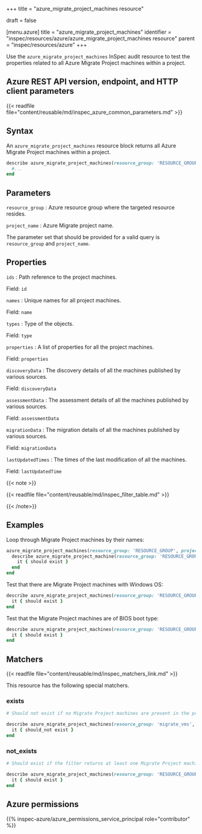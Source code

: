 +++
title = "azure_migrate_project_machines resource"

draft = false


[menu.azure]
title = "azure_migrate_project_machines"
identifier = "inspec/resources/azure/azure_migrate_project_machines resource"
parent = "inspec/resources/azure"
+++

Use the `azure_migrate_project_machines` InSpec audit resource to test the properties related to all Azure Migrate Project machines within a project.

## Azure REST API version, endpoint, and HTTP client parameters

{{< readfile file="content/reusable/md/inspec_azure_common_parameters.md" >}}

## Syntax

An `azure_migrate_project_machines` resource block returns all Azure Migrate Project machines within a project.

```ruby
describe azure_migrate_project_machines(resource_group: 'RESOURCE_GROUP', project_name: 'PROJECT_NAME') do
  #...
end
```

## Parameters

`resource_group`
: Azure resource group where the targeted resource resides.

`project_name`
: Azure Migrate project name.

The parameter set that should be provided for a valid query is `resource_group` and `project_name`.

## Properties

`ids`
: Path reference to the project machines.

  Field: `id`

`names`
: Unique names for all project machines.

  Field: `name`

`types`
: Type of the objects.

  Field: `type`

`properties`
: A list of properties for all the project machines.

  Field: `properties`

`discoveryData`
: The discovery details of all the machines published by various sources.

  Field: `discoveryData`

`assessmentData`
: The assessment details of all the machines published by various sources.

  Field: `assessmentData`

`migrationData`
: The migration details of all the machines published by various sources.

  Field: `migrationData`

`lastUpdatedTimes`
: The times of the last modification of all the machines.

  Field: `lastUpdatedTime`

{{< note >}}

{{< readfile file="content/reusable/md/inspec_filter_table.md" >}}

{{< /note>}}

## Examples

Loop through Migrate Project machines by their names:

```ruby
azure_migrate_project_machines(resource_group: 'RESOURCE_GROUP', project_name: 'PROJECT_NAME').names.each do |name|
  describe azure_migrate_project_machine(resource_group: 'RESOURCE_GROUP', project_name: 'PROJECT_NAME', name: `NAME`) do
    it { should exist }
  end
end
```

Test that there are Migrate Project machines with Windows OS:

```ruby
describe azure_migrate_project_machines(resource_group: 'RESOURCE_GROUP', project_name: 'PROJECT_NAME').where{ discoveryData.detect{ |data| data[:osType] == 'WINDOWSGUEST' } } do
  it { should exist }
end
```

Test that the Migrate Project machines are of BIOS boot type:

```ruby
describe azure_migrate_project_machines(resource_group: 'RESOURCE_GROUP', project_name: 'PROJECT_NAME').where{ discoveryData.detect{ |data| data[:extendedInfo][:bootType] == 'BIOS' } } do
  it { should exist }
end
```

## Matchers

{{< readfile file="content/reusable/md/inspec_matchers_link.md" >}}

This resource has the following special matchers.

### exists

```ruby
# Should not exist if no Migrate Project machines are present in the project and the resource group.

describe azure_migrate_project_machines(resource_group: 'migrate_vms', project_name: 'zoneA_migrate_project') do
  it { should_not exist }
end
```

### not_exists

```ruby
# Should exist if the filter returns at least one Migrate Project machine in the project and the resource group.

describe azure_migrate_project_machines(resource_group: 'RESOURCE_GROUP', project_name: 'PROJECT_NAME') do
  it { should exist }
end
```

## Azure permissions

{{% inspec-azure/azure_permissions_service_principal role="contributor" %}}
